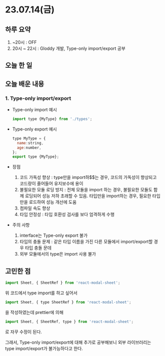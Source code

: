 # 23.07.14(금)

## 하루 요약
1. ~20시 : OFF
2. 20시 ~ 22시 : Gloddy 개발, Type-only import/export 공부

## 오늘 한 일

## 오늘 배운 내용
### 1. Type-only import/export
- Type-only import 예시
  ```js
  import type {MyType} from './types';
  ```
- Type-only export 예시
  ```js
  type MyType = {
    name:string,
    age:number,
  };
  export type {MyType};
  ```
- 장점 
  1. 코드 가독성 향상 : type만을 import하$$는 경우, 코드의 가독성이 향상되고 코드량이 줄어들어 유지보수에 용이
  2. 불필요한 모듈 로딩 방지 : 전체 모듈을 import 하는 경우, 불필요한 모듈도 함께 로딩되어 성능 저하 초래할 수 있음. 타입만을 import하는 경우, 필요한 타입만을 로드하여 성능 개선에 도움
  3. 컴파일 속도 향상
  4. 타입 안정성 : 타입 호환성 검사를 보다 엄격하게 수행

- 주의 사항
  1. interface는 Type-only export 불가
  2. 타입의 충돌 문제 : 같은 타입 이름을 가진 다른 모듈에서 import/export할 경우 타입 충돌 문데
  3. 외부 모듈에서의 type은 import 사용 불가

## 고민한 점
```js
import Sheet, { SheetRef } from 'react-modal-sheet';
```
위 코드에서 type import를 하고 싶어서
```js
import Sheet, { type SheetRef } from 'react-modal-sheet';
```
을 작성하였는데 prettier에 의해
```js
import Sheet, { SheetRef, type } from 'react-modal-sheet';
```
로 자꾸 수정이 된다.

그래서, Type-only import/export에 대해 추가로 공부해보니 외부 라이브러리는 type import/export가 불가능하다고 한다. 
